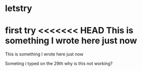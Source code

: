 # letstry
first try
<<<<<<< HEAD
This is something I wrote here just now
=======
This is something I wrote here just now

Someting i typed on the 29th
why is this not working?

